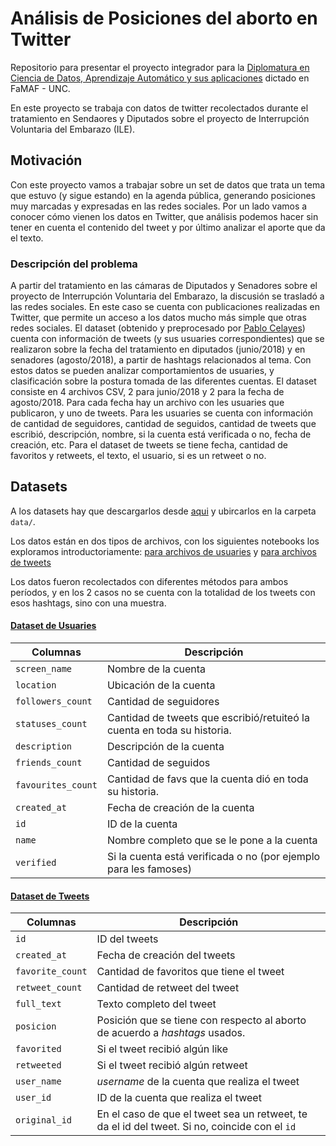 # Análisis de Posiciones del aborto en Twitter

Repositorio para presentar el proyecto integrador para la [Diplomatura en Ciencia de Datos, Aprendizaje Automático y sus aplicaciones](http://diplodatos.famaf.unc.edu.ar/) dictado en FaMAF - UNC. 

En este proyecto se trabaja con datos de twitter recolectados durante el tratamiento en Sendaores y Diputados sobre el proyecto de Interrupción Voluntaria del Embarazo (ILE).

## Motivación

Con este proyecto vamos a trabajar sobre un set de datos que trata un tema que estuvo (y sigue estando) en la agenda pública, generando posiciones muy marcadas y expresadas en las redes sociales. Por un lado vamos a conocer cómo vienen los datos en Twitter, que análisis podemos hacer sin tener en cuenta el contenido del tweet y por último analizar el aporte que da el texto.

### Descripción del problema

A partir del tratamiento en las cámaras de Diputados y Senadores sobre el proyecto de Interrupción Voluntaria del Embarazo, la discusión se trasladó a las redes sociales. En este caso se cuenta con publicaciones realizadas en Twitter, que permite un acceso a los datos mucho más simple que otras redes sociales. El dataset (obtenido y preprocesado por [Pablo Celayes](https://www.linkedin.com/in/pablogabrielcelayes/)) cuenta con información de tweets (y sus usuaries correspondientes) que se realizaron sobre la fecha del tratamiento en diputados (junio/2018) y en senadores (agosto/2018), a partir de hashtags relacionados al tema. Con estos datos se pueden analizar comportamientos de usuaries, y clasificación sobre la postura tomada de las diferentes cuentas. 
El dataset consiste en 4 archivos CSV, 2 para junio/2018 y 2 para la fecha de agosto/2018. Para cada fecha hay un archivo con les usuaries que publicaron, y uno de tweets.
Para les usuaries se cuenta con información de cantidad de seguidores, cantidad de seguidos, cantidad de tweets que escribió, descripción, nombre, si la cuenta está verificada o no, fecha de creación, etc.
Para el dataset de tweets se tiene fecha, cantidad de favoritos y retweets, el texto, el usuario, si es un retweet o no. 


## Datasets

A los datasets hay que descargarlos desde [aqui](https://drive.google.com/drive/folders/1oR3ga2p2M0qfTtC4vY8jeYOJqkSx1-Re?usp=sharing) y ubircarlos en la carpeta `data/`.

Los datos están en dos tipos de archivos, con los siguientes notebooks los exploramos introductoriamente: [para archivos de usuaries](users.ipynb) y [para archivos de tweets](tweets.ipynb)

Los datos fueron recolectados con diferentes métodos para ambos períodos, y en los 2 casos no se cuenta con la totalidad de los tweets con esos hashtags, sino con una muestra.


#### [Dataset de Usuaries](users.ipynb)

|    Columnas   |  Descripción  |
| ------------- | ------------- |
| `screen_name` | Nombre de la cuenta | 
| `location`    | Ubicación de la cuenta | 
| `followers_count`    | Cantidad de seguidores | 
| `statuses_count`    | Cantidad de tweets que escribió/retuiteó la cuenta en toda su historia. | 
| `description`    | Descripción de la cuenta | 
| `friends_count`    | Cantidad de seguidos | 
| `favourites_count`    | Cantidad de favs que la cuenta dió en toda su historia. | 
| `created_at`    | Fecha de creación de la cuenta | 
| `id`    | ID de la cuenta | 
| `name`    | Nombre completo que se le pone a la cuenta | 
| `verified`    | Si la cuenta está verificada o no (por ejemplo para les famoses) | 


#### [Dataset de Tweets](tweets.ipynb)


|    Columnas   |  Descripción  |
| ------------- | ------------- |
| `id` | ID del tweets | 
| `created_at` | Fecha de creación del tweets | 
| `favorite_count` | Cantidad de favoritos que tiene el tweet | 
| `retweet_count` | Cantidad de retweet del tweet | 
| `full_text` | Texto completo del tweet | 
| `posicion` | Posición que se tiene con respecto al aborto de acuerdo a *hashtags* usados. | 
| `favorited` | Si el tweet recibió algún like | 
| `retweeted` | Si el tweet recibió algún retweet | 
| `user_name` | *username* de la cuenta que realiza el tweet | 
| `user_id` | ID de la cuenta que realiza el tweet | 
| `original_id` | En el caso de que el tweet sea un retweet, te da el id del tweet. Si no, coincide con el `id` | 
